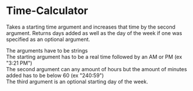 # Time-Calculator
Takes a starting time argument and increases that time by the second argument. Returns days added as well as the day 
of the week if one was specified as an optional argument.

The arguments have to be strings  
The starting argument has to be a real time followed by an AM or PM (ex "3:21 PM")  
The second argument can any amount of hours but the amount of minutes added has to be below 60 (ex "240:59")  
The third argument is an optional starting day of the week.
